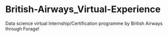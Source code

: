 # British-Airways_Virtual-Experience
Data science virtual Internship/Certification programme by British Airways through Forage!
